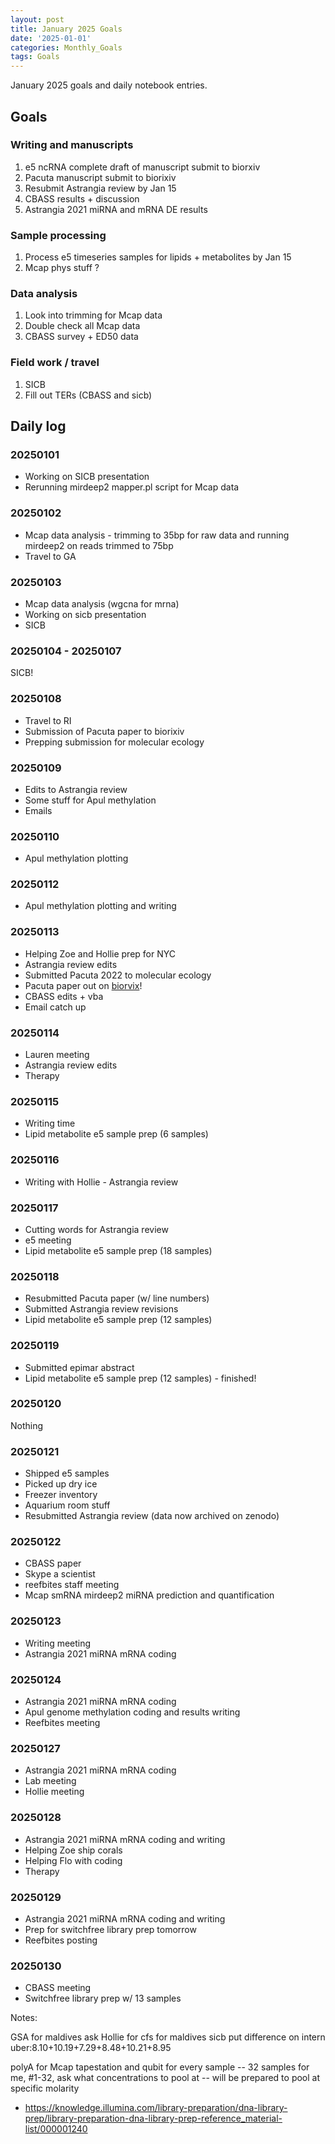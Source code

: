 ```yaml
---
layout: post
title: January 2025 Goals
date: '2025-01-01'
categories: Monthly_Goals
tags: Goals
---
```


January 2025 goals and daily notebook entries.

## Goals  

### Writing and manuscripts 

1. e5 ncRNA complete draft of manuscript submit to biorxiv 
2. Pacuta manuscript submit to biorixiv
3. Resubmit Astrangia review by Jan 15 
4. CBASS results + discussion 
5. Astrangia 2021 miRNA and mRNA DE results 

### Sample processing

1. Process e5 timeseries samples for lipids + metabolites by Jan 15
2. Mcap phys stuff ?

### Data analysis

1. Look into trimming for Mcap data
2. Double check all Mcap data 
3. CBASS survey + ED50 data

### Field work / travel 

1. SICB 
2. Fill out TERs (CBASS and sicb)

## Daily log 

### 20250101

- Working on SICB presentation 
- Rerunning mirdeep2 mapper.pl script for Mcap data 

### 20250102

- Mcap data analysis - trimming to 35bp for raw data and running mirdeep2 on reads trimmed to 75bp
- Travel to GA

### 20250103

- Mcap data analysis (wgcna for mrna)
- Working on sicb presentation 
- SICB

### 20250104 - 20250107

SICB! 

### 20250108

- Travel to RI
- Submission of Pacuta paper to biorixiv 
- Prepping submission for molecular ecology 

### 20250109

- Edits to Astrangia review 
- Some stuff for Apul methylation 
- Emails 

### 20250110

- Apul methylation plotting 

### 20250112

- Apul methylation plotting and writing 

### 20250113

- Helping Zoe and Hollie prep for NYC 
- Astrangia review edits 
- Submitted Pacuta 2022 to molecular ecology 
- Pacuta paper out on [biorvix](https://www.biorxiv.org/content/10.1101/2025.01.08.632024v1)!
- CBASS edits + vba 
- Email catch up

### 20250114

- Lauren meeting 
- Astrangia review edits 
- Therapy 

### 20250115

- Writing time 
- Lipid metabolite e5 sample prep (6 samples)

### 20250116

- Writing with Hollie - Astrangia review 

### 20250117

- Cutting words for Astrangia review 
- e5 meeting 
- Lipid metabolite e5 sample prep (18 samples)

### 20250118

- Resubmitted Pacuta paper (w/ line numbers)
- Submitted Astrangia review revisions
- Lipid metabolite e5 sample prep (12 samples)

### 20250119

- Submitted epimar abstract
- Lipid metabolite e5 sample prep (12 samples) - finished!

### 20250120

Nothing 

### 20250121

- Shipped e5 samples 
- Picked up dry ice 
- Freezer inventory 
- Aquarium room stuff 
- Resubmitted Astrangia review (data now archived on zenodo)

### 20250122

- CBASS paper 
- Skype a scientist 
- reefbites staff meeting 
- Mcap smRNA mirdeep2 miRNA prediction and quantification

### 20250123

- Writing meeting 
- Astrangia 2021 miRNA mRNA coding

### 20250124

- Astrangia 2021 miRNA mRNA coding
- Apul genome methylation coding and results writing 
- Reefbites meeting 

### 20250127

- Astrangia 2021 miRNA mRNA coding
- Lab meeting 
- Hollie meeting 

### 20250128

- Astrangia 2021 miRNA mRNA coding and writing
- Helping Zoe ship corals 
- Helping Flo with coding 
- Therapy 

### 20250129

- Astrangia 2021 miRNA mRNA coding and writing
- Prep for switchfree library prep tomorrow 
- Reefbites posting 

### 20250130

- CBASS meeting 
- Switchfree library prep w/ 13 samples 

Notes: 

GSA for maldives 
ask Hollie for cfs for maldives 
sicb put difference on intern 
uber:8.10+10.19+7.29+8.48+10.21+8.95

polyA for Mcap 
tapestation and qubit for every sample -- 32 samples for me, #1-32, ask what concentrations to pool at -- will be prepared to pool at specific molarity 
- https://knowledge.illumina.com/library-preparation/dna-library-prep/library-preparation-dna-library-prep-reference_material-list/000001240 

